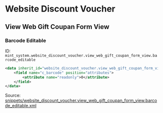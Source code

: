 # Website Discount Voucher

## View Web Gift Coupan Form View

### Barcode Editable

ID: `mint_system.website_discount_voucher.view_web_gift_coupan_form_view.barcode_editable`

```xml
<data inherit_id="website_discount_voucher.view_web_gift_coupan_form_view" priority="50">
    <field name="c_barcode" position="attributes">
        <attribute name="readonly">0</attribute>
    </field>
</data>

```
Source: [snippets/website_discount_voucher.view_web_gift_coupan_form_view.barcode_editable.xml](https://github.com/Mint-System/Odoo-Build/tree/main/snippets/website_discount_voucher.view_web_gift_coupan_form_view.barcode_editable.xml)

